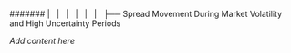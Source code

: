 ####### |   |   |   |   |   |   ├── Spread Movement During Market Volatility and High Uncertainty Periods

*Add content here*